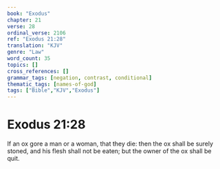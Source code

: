 ```yaml
---
book: "Exodus"
chapter: 21
verse: 28
ordinal_verse: 2106
ref: "Exodus 21:28"
translation: "KJV"
genre: "Law"
word_count: 35
topics: []
cross_references: []
grammar_tags: [negation, contrast, conditional]
thematic_tags: [names-of-god]
tags: ["Bible","KJV","Exodus"]
---
```


# Exodus 21:28

If an ox gore a man or a woman, that they die: then the ox shall be surely stoned, and his flesh shall not be eaten; but the owner of the ox shall be quit.
